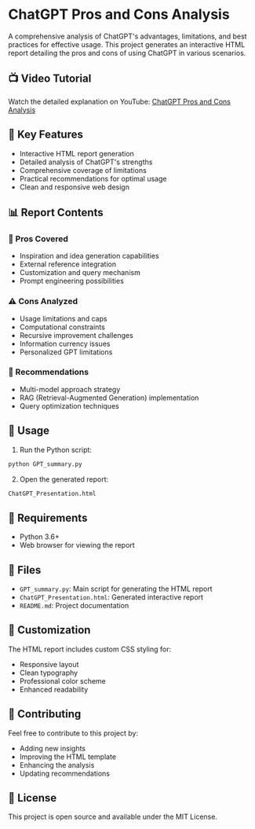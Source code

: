 # ChatGPT Pros and Cons Analysis

A comprehensive analysis of ChatGPT's advantages, limitations, and best practices for effective usage. This project generates an interactive HTML report detailing the pros and cons of using ChatGPT in various scenarios.

## 📺 Video Tutorial
Watch the detailed explanation on YouTube:
[ChatGPT Pros and Cons Analysis](https://youtu.be/5Aj-FsSCxEA)

## 🌟 Key Features
- Interactive HTML report generation
- Detailed analysis of ChatGPT's strengths
- Comprehensive coverage of limitations
- Practical recommendations for optimal usage
- Clean and responsive web design

## 📊 Report Contents

### 💪 Pros Covered
- Inspiration and idea generation capabilities
- External reference integration
- Customization and query mechanism
- Prompt engineering possibilities

### ⚠️ Cons Analyzed
- Usage limitations and caps
- Computational constraints
- Recursive improvement challenges
- Information currency issues
- Personalized GPT limitations

### 🎯 Recommendations
- Multi-model approach strategy
- RAG (Retrieval-Augmented Generation) implementation
- Query optimization techniques

## 🚀 Usage

1. Run the Python script:
```bash
python GPT_summary.py
```

2. Open the generated report:
```bash
ChatGPT_Presentation.html
```

## 🔧 Requirements
- Python 3.6+
- Web browser for viewing the report

## 📝 Files
- `GPT_summary.py`: Main script for generating the HTML report
- `ChatGPT_Presentation.html`: Generated interactive report
- `README.md`: Project documentation

## 🎨 Customization
The HTML report includes custom CSS styling for:
- Responsive layout
- Clean typography
- Professional color scheme
- Enhanced readability

## 🤝 Contributing
Feel free to contribute to this project by:
- Adding new insights
- Improving the HTML template
- Enhancing the analysis
- Updating recommendations

## 📜 License
This project is open source and available under the MIT License.
